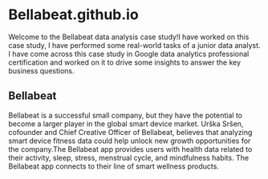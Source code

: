 # Bellabeat.github.io

Welcome to the Bellabeat data analysis case study!I have worked on this case study, I have performed some real-world tasks of a junior data analyst. I have come across this case study in Google data analytics professional certification and worked on it to drive some insights to answer the key business questions.

## Bellabeat

Bellabeat is a successful small company, but they have the potential to become a larger player in the global smart device market. Urška Sršen, cofounder and Chief Creative Officer of Bellabeat, believes that analyzing smart device fitness data could help unlock new growth opportunities for the company.The Bellabeat app provides users with health data related to their activity, sleep, stress, menstrual cycle, and mindfulness habits. The Bellabeat app connects to their line of smart wellness products.
